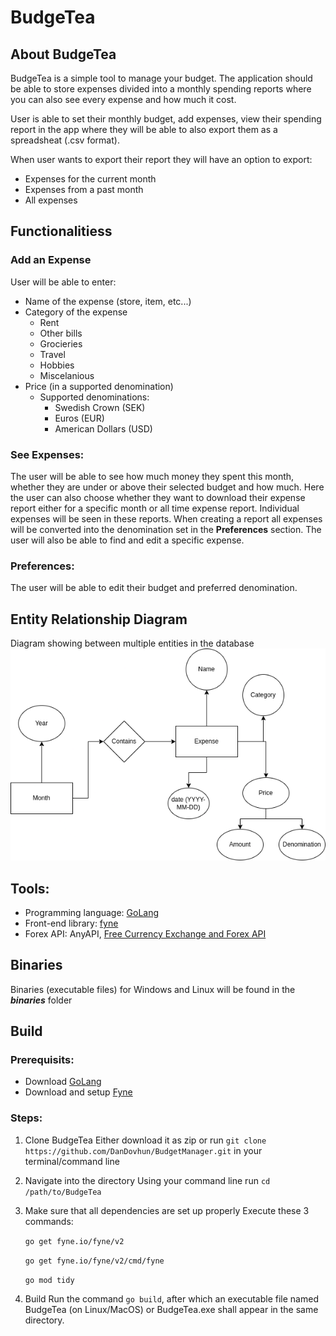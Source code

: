 # BudgeTea
## About BudgeTea
BudgeTea is a simple tool to manage your budget. The application should be able to store expenses divided into a monthly spending reports where you can also see every expense and how much it cost.

User is able to set their monthly budget, add expenses, view their spending report in the app where they will be able to also export them as a spreadsheat (.csv format).

When user wants to export their report they will have an option to export:
- Expenses for the current month
- Expenses from a past month
- All expenses

## Functionalitiess
### Add an Expense
User will be able to enter:
- Name of the expense (store, item, etc...)
- Category of the expense
  - Rent
  - Other bills
  - Grocieries
  - Travel
  - Hobbies
  - Miscelanious 
- Price (in a supported denomination)
  - Supported denominations:
    - Swedish Crown (SEK)
    - Euros (EUR)
    - American Dollars (USD)

### See Expenses:
The user will be able to see how much money they spent this month, whether they are under or above their selected budget and how much. 
Here the user can also choose whether they want to download their expense report either for a specific month or all time expense report. Individual expenses will be seen in these reports. When creating a report all expenses will be converted into the denomination set in the **Preferences** section. The user will also be able to find and edit a specific expense.

### Preferences:
The user will be able to edit their budget and preferred denomination.

## Entity Relationship Diagram
Diagram showing between multiple entities in the database
![ER Diagram](images/ER%20Diagram.drawio(1).png)

## Tools:
- Programming language: [GoLang](https://go.dev/)
- Front-end library: [fyne](https://fyne.io)
- Forex API: AnyAPI, [Free Currency Exchange and Forex API](https://anyapi.io/currency-exchange-api)

## Binaries
Binaries (executable files) for Windows and Linux will be found in the ***binaries*** folder

## Build
### Prerequisits:
- Download [GoLang](https://go.dev/dl/)
- Download and setup [Fyne](https://developer.fyne.io/started/)

### Steps:
1. Clone BudgeTea
   Either download it as zip or run `git clone https://github.com/DanDovhun/BudgetManager.git` in your terminal/command line

2. Navigate into the directory
   Using your command line run `cd /path/to/BudgeTea`

3. Make sure that all dependencies are set up properly
   Execute these 3 commands:

   `go get fyne.io/fyne/v2`

	 `go get fyne.io/fyne/v2/cmd/fyne`

	 `go mod tidy`

4. Build
   Run the command `go build`, after which an executable file named BudgeTea (on Linux/MacOS) or BudgeTea.exe shall appear in the same directory.
